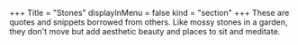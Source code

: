 +++
Title = "Stones"
displayInMenu = false
kind = "section"
+++
These are quotes and snippets borrowed from others. Like mossy stones in a garden, they don't move but add aesthetic beauty and places to sit and meditate.
